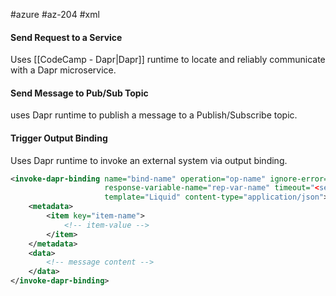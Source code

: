 #azure #az-204 #xml 

#### Send Request to a Service
Uses [[CodeCamp - Dapr|Dapr]] runtime to locate and reliably communicate with a Dapr microservice.

#### Send Message to Pub/Sub Topic
uses Dapr runtime to publish a message to a Publish/Subscribe topic.

#### Trigger Output Binding
Uses Dapr runtime to invoke an external system via output binding.
```xml
<invoke-dapr-binding name="bind-name" operation="op-name" ignore-error="false"
					 response-variable-name="rep-var-name" timeout="<seconds>"
					 template="Liquid" content-type="application/json">
	<metadata>
		<item key="item-name">
			<!-- item-value -->
		</item>
	</metadata>
	<data>
		<!-- message content -->
	</data>
</invoke-dapr-binding>
```